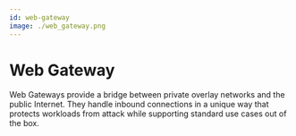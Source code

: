 ```yaml
---
id: web-gateway
image: ./web_gateway.png
---
```

# Web Gateway

Web Gateways provide a bridge between private overlay networks and the public Internet. They handle inbound connections in a unique way that protects workloads from attack while supporting standard use cases out of the box.